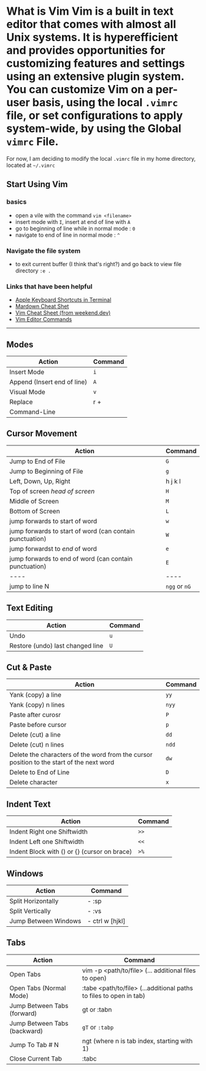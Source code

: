# What is Vim Vim is a built in text editor that comes with almost all Unix systems. It is hyperefficient and provides opportunities for customizing features and settings using an extensive plugin system. You can customize Vim on a per-user basis, using the local `.vimrc` file, or set configurations to apply system-wide, by using the Global `vimrc` File.

For now, I am deciding to modify the local `.vimrc` file in my home directory, located at `~/.vimrc`  

## Start Using Vim 
### basics	
- open a vile with the command `vim <filename>`
- insert mode with `I`, insert at end of line with `A`
- go to beginning of line while in normal mode : `0` 
- navigate to end of line in normal mode : `^`

### Navigate the file system
- to exit current buffer (I think that's right?) and go back to view file directory `:e .`



### Links that have been helpful 
- [Apple Keyboard Shortcuts in Terminal](https://support.apple.com/guide/terminal/keyboard-shortcuts-trmlshtcts/mac)
- [Mardown Cheat Shet](https://github.com/adam-p/markdown-here/wiki/Markdown-Cheatsheet)
- [Vim Cheat Sheet (from weekend.dev)](https://vim.rtorr.com/)
- [Vim Editor Commands](https://www.radford.edu/~mhtay/CPSC120/VIM_Editor_Commands.htm)
------

## Modes 
| Action | Command |
| ------ | ------- |
| Insert Mode | `i` |
| Append (Insert end of line) | `A` |
| Visual Mode | `v` |
| Replace |r + <character to replace> |
| Command-Line | |

## Cursor Movement
| Action | Command |
| ------ | ------- |
| Jump to End of File | `G` |
| Jump to Beginning of File | `g` |
| Left, Down, Up, Right | h j k l | 
| Top of screen *head of screen* | `H` |
| Middle of Screen | `M` |
| Bottom of Screen | `L` |
| jump forwards to start of word | `w` |
| jump forwards to start of word (can contain punctuation) | `W` |
| jump forwardst to *end* of word | `e` |
| jump forwards to end of word (can contain punctuation) | `E` |
| ---- | ---- |
| jump to line N | `ngg` or `nG` |

## Text Editing 
| Action | Command |
| ------ | ------- |
| Undo   | `u`     |
| Restore (undo) last changed line | `U`|
 

## Cut & Paste 
| Action | Command |
| ------ | ------- |
| Yank (copy) a line | `yy` |
| Yank (copy) n lines | `nyy` |
| Paste after curosr | `P` |
| Paste before cursor | `p` |
| Delete (cut) a line | `dd` |
| Delete (cut) n lines | `ndd` |
| Delete the characters of the word from the cursor position to the start of the next word | `dw` |
| Delete to End of Line | `D` |
| Delete character | `x` |

## Indent Text 
| Action | Command | 
| ------ | ------- |
| Indent Right one Shiftwidth | `>>` |
| Indent Left one Shiftwidth | `<<` | 
| Indent Block with  () or {} (cursor on brace) | `>%` | `

## Windows 
| Action | Command |
| ------ | ------- |
| Split Horizontally | - :sp <filename> |
| Split Vertically  | - :vs <filename> |
| Jump Between Windows | - ctrl w [hjkl] |

## Tabs
| Action | Command |
| ------ | ------- |
| Open Tabs | vim -p <path/to/file> (... additional files to open) |    
| Open Tabs (Normal Mode)  | :tabe <path/to/file> (...additional paths to files to open in tab) |
| Jump Between Tabs (forward) | gt or :tabn |
| Jump Between Tabs (backward) | `gT` or `:tabp` |
| Jump To Tab # N | ngt (where n is tab index, starting with 1) | 
| Close Current Tab | :tabc |


